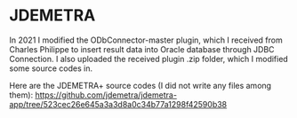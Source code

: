 # JDEMETRA
In 2021 I modified the ODbConnector-master plugin, which I received from Charles Philippe to insert result data into Oracle database through JDBC Connection.
I also uploaded the received plugin .zip folder, which I modified some source codes in.

Here are the JDEMETRA+ source codes (I did not write any files among them):
https://github.com/jdemetra/jdemetra-app/tree/523cec26e645a3a3d8a0c34b77a1298f42590b38
